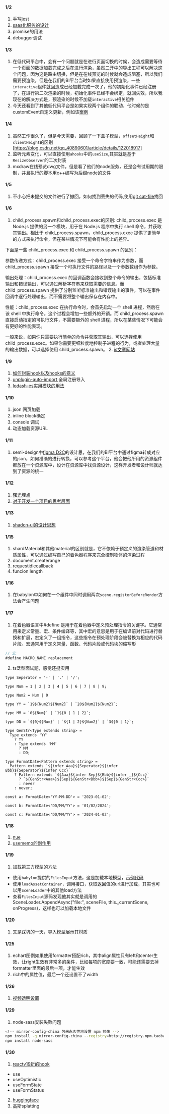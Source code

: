 #### 1/2

1. 手写jest
2. [saas化服务的设计](https://mp.weixin.qq.com/s/inF6TQjDKFcD7fef2c7rbQ)
3. promise的用法
4. debugger调试

#### 1/3
1. 在低代码平台中，会有一个问题就是在进行页面切换的时候，会造成需要等待一个页面的数据加载完成之后在进行渲染，虽然二开中的导出工程可以解决这个问题，因为这是路由切换，但是在在线预览的时候就会造成阻塞，所以我们需要预渲染，但是在我们的BI平台当时如果直接使用预渲染，一些`interactive`组件就回造成已经加载完成一次了，他的初始化事件已经注册了，在进行第二次渲染的时候，初始化事件已经不会绑定，就回失效，所以我现在的解决方式是，预渲染的时候不加载`interactive`相关组件
2. 今天还看到了其他低代码平台是如果实现两个组件的联动，他时候的是customEvent自定义更新，例如该[案例](https://mp.weixin.qq.com/s/eHYEk7mEKR6mWOn3p_2Fvg)

#### 1/4
1. 虽然工作很久了，但是今天需要，回顾了一下盒子模型，`offsetHeight`和`clientHeight`的区别[https://blog.csdn.net/qq_40890601/article/details/122018917]
2. 监听元素变化，可以直接使用`ahooks`中的`useSize`,其实就是基于`ResizeObserver`的二次封装
3. mxdraw在线预览dwg文件，但是看了他们的node服务，还是会有试用期的限制，并且执行的脚本用c++编写为后缀node的文件

#### 1/5
1. 不小心把未提交的文件进行了撤回，如何找到丢失的代码,使用[git cat-file](https://www.cnblogs.com/wang1229/p/16412331.html)找回

#### 1/6
1. child_process.spawn和child_process.exec的区别:
child_process.exec 是 Node.js 提供的另一个模块，用于在 Node.js 程序中执行 shell 命令，并获取其输出。相比于 child_process.spawn，child_process.exec 提供了更简单的方式来执行命令，但在某些情况下可能会有性能上的差异。

下面是一些 child_process.exec 和 child_process.spawn 的区别：

参数传递方式：child_process.exec 接受一个命令字符串作为参数，而 child_process.spawn 接受一个可执行文件的路径以及一个参数数组作为参数。

输出处理：child_process.exec 的回调函数会接收到整个命令的输出，包括标准输出和错误输出，可以通过解析字符串来获取需要的信息。而 child_process.spawn 提供了分别监听标准输出和错误输出的事件，可以在事件回调中逐行处理输出，而不需要将整个输出保存在内存中。

性能：child_process.exec 在执行命令时，会首先启动一个 shell 进程，然后在该 shell 中执行命令。这个过程会增加一些额外的开销。而 child_process.spawn 直接启动指定的可执行文件，不需要额外的 shell 进程，所以在某些情况下可能会有更好的性能表现。

一般来说，如果你只需要执行简单的命令并获取其输出，可以选择使用 child_process.exec。如果你需要更细粒度地控制子进程的行为，或者处理大量的输出数据，可以选择使用 child_process.spawn。
2. [js文章网站](https://javascript.sumankunwar.com.np/en/design-patterns/)

#### 1/9
1. [如何封装hook以及hooks的意义](https://mp.weixin.qq.com/s/VmEmpO9Kpy1oetimWQFAPQ)
2. [unplugin-auto-import](https://github.com/unplugin/unplugin-auto-import?tab=readme-ov-file),全局注册导入
3. [lodash-es实用模块的用法](https://www.lodashjs.com/docs/lodash.attempt)

#### 1/10
1. json  网页加载
2. inline block确定
3. console 调试
4. 动态加载资源URL

#### 1/11
1. semi-design中[figma D2C](https://semi.design/code/zh-CN/uikit/figma-usage)的设计思，在我们的BI平台中通过figma转成对应的json，如何准确的进行转换，可以参考这个平台，他会把他所用的资源组件都放在一个资源库中，设计在资源库中找资源设计，这样开发者和设计师就达到了资源的统一

#### 1/12
1. [曙光埋点](https://zhuanlan.zhihu.com/p/613981522)
2. [对于开发一个项目的思考层面](https://mp.weixin.qq.com/s/H35TyoyHK8QLj9vdFmoR7A)

#### 1/13
1. [shadcn-ui的设计思想](https://mp.weixin.qq.com/s?__biz=Mzk0MDMwMzQyOA==&mid=2247499762&idx=1&sn=7291a784d47ba5f603b4c6dbe5837e74&chksm=c2e10ad9f59683cfdc29e6760c78dabf8053c9a60c32aa7920e5e30966459423f9f83794dcbe#rd)

#### 1/15
1. shardMaterial和其他material的区别就是，它不依赖于预定义的渲染管道和材质属性，可以通过编写自己的着色器程序来完全控制物体的渲染过程
2. document.createrange
3. requestidlecallback
4. funcion length


#### 1/16
1. 在babylon中如何在一个组件中同时调用两次`scene.registerBeforeRender`方法会产生问题

#### 1/17
1. 在着色器语言中#define 是用于在着色器中定义预处理指令的关键字。它通常用来定义常量、宏、条件编译等，其中宏的意思是用于在编译前对代码进行替换和扩展，宏定义了一组指令，这些指令在预处理阶段会被替换为相应的代码片段。宏通常用于定义常量、函数、代码片段或代码块的缩写形
``` js
// 宏
#define MACRO_NAME replacement
```
2. ts泛型面试题，感觉还挺实用
```
type Seperator = '-' | '.' | '/';

type Num = 1 | 2 | 3 | 4 | 5 | 6 | 7 | 8 | 9;

type Num2 = Num | 0

type YY = `19${Num2}${Num2}` | `20${Num2}${Num2}`;

type MM = `0${Num}` | `1${0 | 1 | 2}`;

type DD = `${0}${Num}` | `${1 | 2}${Num2}` | `3${0 | 1}`;

type GenStr<Type extends string> = 
  Type extends 'YY'
    ? YY
    : Type extends 'MM'
      ? MM
      : DD;

type FormatDate<Pattern extends string> = 
  Pattern extends `${infer Aaa}${Seperator}${infer Bbb}${Seperator}${infer Ccc}`
    ? Pattern extends `${Aaa}${infer Sep}${Bbb}${infer _}${Ccc}`
      ? `${GenStr<Aaa>}${Sep}${GenStr<Bbb>}${Sep}${GenStr<Ccc>}`
      : never
    : never;

const a: FormatDate<'YY-MM-DD'> = '2023-01-02';

const b: FormatDate<'DD/MM/YY'> = '01/02/2024';

const c: FormatDate<'DD/MM/YY'> = '2024-01-02';
```

#### 1/18
1. [nue](https://mp.weixin.qq.com/s?__biz=MzAxMTMyOTk3MA==&mid=2456454770&idx=1&sn=cb82bcab76c54148618f2a838ccda853&chksm=8cdceeafbbab67b95345bfcdc5011218fe71afd44aaee9db028ff6a7648ebb521e6bfd6e2f9c#rd)
2. [usememo的副作用](https://mp.weixin.qq.com/s/aQclSEHFER-Tsr2LaYtm-A)

#### 1/19
1. 加载第三方模型的方法
 - 使用`babylon`提供的`FilesInput`方法，这是加载本地模型，[示例代码](https://github.com/ZoeLeee/UploadLocalModel)
 - 使用`loadAssetContainer`，调用接口，获取返回值的url进行加载，其实也可以用`SceneLoader`中的其他load方法
 - 查看`FilesInput`源码发现他其实就是调用的SceneLoader.AppendAsync("file:", sceneFile, this._currentScene, onProgress)，这样也可以加载本地文件

#### 1/20
1. 又是踩坑的一天，导入模型展示其材质

#### 1/25
1. echart图例如果使用formatter搭配rich，其中align属性只有left和center生效，让right生效有非常多的条件，比如每项的宽度要一致，可能还需要去掉formatter里面的最后一项，才能生效
2. rich中的属性值，最后一个还设置不了width

#### 1/26
1. [视频透明设置](https://mp.weixin.qq.com/s?__biz=MjM5MTA1MjAxMQ==&mid=2651268913&idx=1&sn=5cff163a8f7bd3085052f5264baeb99c&chksm=bd48feb58a3f77a3687252439442bc9a822833e4733d1ea5849abb8e205caf88f44d37b1c87b#rd)

#### 1/29
1. node-sass安装失败问题
 ```bash
 <!-- mirror-config-china 包来永久性地设置 npm 镜像 -->
npm install -g mirror-config-china --registry=http://registry.npm.taobao.org
npm install node-sass
 ```

#### 1/30
1. [reactv19新的hook](https://mp.weixin.qq.com/s?__biz=Mzg5ODA5NTM1Mw==&mid=2247501699&idx=1&sn=578d12b23bb6dd11afd75071277c5f36&chksm=c1557fe498fc5787393bd4e9899fbe9e85631e2cd8f13991911acde5707fe98b8f581103ef47&scene=126&sessionid=1706594415#rd)
- use
- useOptimistic
- useFormState
- useFormStatus
2. [huggingface](https://huggingface.co/spaces)
3. 高斯splatting
